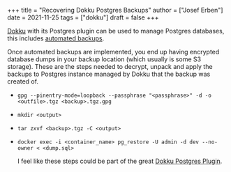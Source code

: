 +++
title = "Recovering Dokku Postgres Backups"
author = ["Josef Erben"]
date = 2021-11-25
tags = ["dokku"]
draft = false
+++

[Dokku](https://dokku.com/) with its Postgres plugin can be used to manage Postgres databases, this includes [automated backups](https://github.com/dokku/dokku-postgres#backups).

<!--more-->

Once automated backups are implemented, you end up having encrypted database dumps in your backup location (which usually is some S3 storage). These are the steps needed to decrypt, unpack and apply the backups to Postgres instance managed by Dokku that the backup was created of.

-   `gpg --pinentry-mode=loopback --passphrase "<passphrase>" -d -o <outfile>.tgz <backup>.tgz.gpg`
-   `mkdir <output>`
-   `tar zxvf <backup>.tgz -C <output>`
-   `docker exec -i <container_name> pg_restore -U admin -d dev --no-owner < <dump.sql>`

    I feel like these steps could be part of the great [Dokku Postgres Plugin](https://github.com/dokku/dokku-postgres#backups).